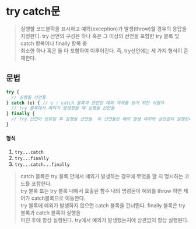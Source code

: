 # try catch문
> 실행할 코드블럭을 표시하고 예외(exception)가 발생(throw)할 경우의 응답을 지정한다.
> try 선언의 구성은 하나 혹은 그 이상의 선언을 포함한 try 블록 및 catch 항목이나 finally 항목 중  
> 최소한 하나 혹은 둘 다 포함하여 이루어진다. 즉, try선언에는 세 가지 형식이 존재한다.

## 문법
```js
try {
  // 실행될 선언들
} catch (e) { // e : catch 블록과 관련된 예외 객체를 담기 위한 식별자
  // try 블록에서 예외가 발생했을 때 실행될 선언들
} finally {
  // try 선언이 완료된 후 실행될 선언들. 이 선언들은 예외 발생 여부와 상관없이 실행된다.
}
```
#### 형식
1. `try...catch`
2. `try...finally`
3. `try...catch...finally`

> catch 블록은 try 블록 안에서 얘외가 발생하는 경우에 무엇을 할 지 명시하는 코드를 포함한다.  
> try 블록 또는 try 블록 내에서 호출된 함수 내의 명령문이 예외를 throw 하면 제어가 catch블록으로 이동한다.  
> try 블록에 예외가 발생하지 않으면 catch 블록을 건너뛴다. finally 블록은 try 블록과 catch 블록이 실행을  
> 마친 후에 항상 실행된다. try에서 예외가 발생했는지에 상관없이 항상 실행된다.

